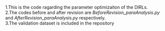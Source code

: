 1.This is the code ragarding the parameter optimizaiton of the DIRLs.  
2.The codes before and after revision are *BeforeRevision_paraAnalysis.py* and *AfterRevision_paraAnalysis.py* respectively.  
3.The validation dataset is included in the repository  
